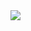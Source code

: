 <img src="https://img.shields.io/badge/NixOS-5277C3?style=for-the-badge&logo=nixos&logoColor=white"/>
